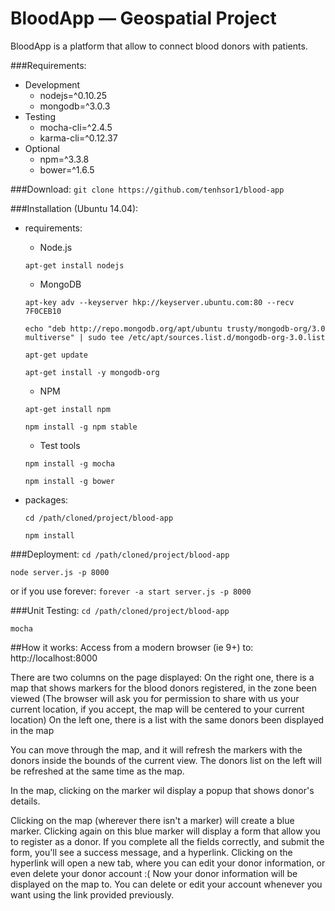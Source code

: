 # BloodApp — Geospatial Project
BloodApp is a platform that allow to connect blood donors with patients.

###Requirements:
* Development
    * nodejs=^0.10.25
    * mongodb=^3.0.3
* Testing
    * mocha-cli=^2.4.5
    * karma-cli=^0.12.37
* Optional
    * npm=^3.3.8
    * bower=^1.6.5

###Download:
` git clone https://github.com/tenhsor1/blood-app `

###Installation (Ubuntu 14.04):
* requirements:
    * Node.js

    ` apt-get install nodejs `
    * MongoDB

    ` apt-key adv --keyserver hkp://keyserver.ubuntu.com:80 --recv 7F0CEB10 `

    ` echo "deb http://repo.mongodb.org/apt/ubuntu trusty/mongodb-org/3.0 multiverse" | sudo tee /etc/apt/sources.list.d/mongodb-org-3.0.list `

    ` apt-get update `

    ` apt-get install -y mongodb-org `
    * NPM

    ` apt-get install npm `

    ` npm install -g npm stable `
    * Test tools

    ` npm install -g mocha `

    ` npm install -g bower `

* packages:

    ` cd /path/cloned/project/blood-app `

    ` npm install `

###Deployment:
` cd /path/cloned/project/blood-app `

` node server.js -p 8000 `

or if you use forever:
` forever -a start server.js -p 8000 `

###Unit Testing:
` cd /path/cloned/project/blood-app `

` mocha `

##How it works:
Access from a modern browser (ie 9+) to: http://localhost:8000

There are two columns on the page displayed:
  On the right one, there is a map that shows markers for the blood donors registered, in the zone been viewed
    (The browser will ask you for permission to share with us your current location, if you accept, the map will be centered to your current location)
  On the left one, there is a list with the same donors been displayed in the map

You can move through the map, and it will refresh the markers with the donors inside the bounds of the current view.
The donors list on the left will be refreshed at the same time as the map.

In the map, clicking on the marker wil display a popup that shows donor's details.

Clicking on the map (wherever there isn't a marker) will create a blue marker.
  Clicking again on this blue marker will display a form that allow you to register as a donor.
  If you complete all the fields correctly, and submit the form, you'll see a success message, and a hyperlink.
    Clicking on the hyperlink will open a new tab, where you can edit your donor information, or even delete your donor account :(
  Now your donor information will be displayed on the map to.
  You can delete or edit your account whenever you want using the link provided previously.